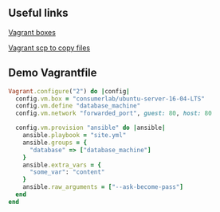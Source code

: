 ## Useful links

[Vagrant boxes](https://app.vagrantup.com/boxes/search)

[Vagrant scp to copy files](https://github.com/invernizzi/vagrant-scp)

## Demo Vagrantfile

```ruby
Vagrant.configure("2") do |config|
  config.vm.box = "consumerlab/ubuntu-server-16-04-LTS"
  config.vm.define "database_machine"
  config.vm.network "forwarded_port", guest: 80, host: 80

  config.vm.provision "ansible" do |ansible|
    ansible.playbook = "site.yml"
    ansible.groups = {
      "database" => ["database_machine"]
    }
    ansible.extra_vars = {
      "some_var": "content"
    }
    ansible.raw_arguments = ["--ask-become-pass"]
  end
end
```
